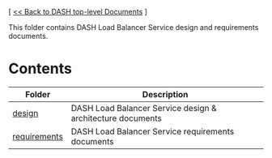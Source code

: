 [ [ << Back to DASH top-level Documents](../README.md#contents) ]

This folder contains DASH Load Balancer Service design and requirements documents.

# Contents

| Folder                                                 | Description                                  |
| ------------------------------------------------------ | -------------------------------------------- |
| [design](design/README.md)                             | DASH Load Balancer Service design & architecture documents |
| [requirements](requirements/README.md)                 | DASH Load Balancer Service requirements documents         |

